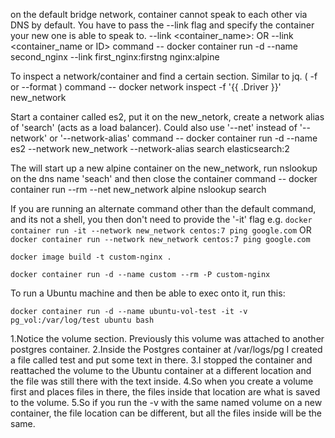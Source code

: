 on the default bridge network, container cannot speak to each other via DNS by default. You have to pass the --link flag and specify the container your new one is able to speak to. --link <container_name>:<alias> OR --link <container_name or ID>
command -- docker container run -d --name second_nginx --link first_nginx:firstng nginx:alpine

To inspect a network/container and find a certain section. Similar to jq. ( -f or --format )
command -- docker network inspect -f '{{ .Driver }}' new_network

Start a container called es2, put it on the new_netork, create a network alias of 'search' (acts as a load balancer). Could also use '--net' instead of '--network' or '--network-alias'
command -- docker container run -d --name es2 --network new_network --network-alias search elasticsearch:2

The will start up a new alpine container on the new_network, run nslookup on the dns name 'seach' and then close the container
command -- docker container run --rm --net new_network alpine nslookup search

If you are running an alternate command other than the default command, and its not a shell, you then don't need to provide the '-it' flag e.g.
`docker container run -it --network new_network centos:7 ping google.com`
OR
`docker container run --network new_network centos:7 ping google.com`

`docker image build -t custom-nginx .`

`docker container run -d --name custom --rm -P custom-nginx`

To run a Ubuntu machine and then be able to exec onto it, run this: 

`docker container run -d --name ubuntu-vol-test -it -v pg_vol:/var/log/test ubuntu bash`

1.Notice the volume section. Previously this volume was attached to another postgres container.
2.Inside the Postgres container at /var/logs/pg I created a file called test and put some text in there. 
3.I stopped the container and reattached the volume to the Ubuntu container at a different location and the file was still there with the text inside. 
4.So when you create a volume first and places files in there, the files inside that location are what is saved to the volume. 
5.So if you run the -v with the same named volume on a new container, the file location can be different, but all the files inside will be the same.
